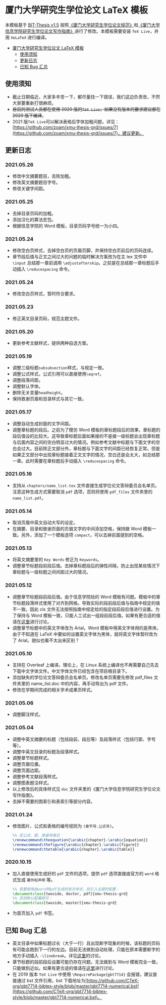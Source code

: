 # 厦门大学研究生学位论文 LaTeX 模板

本模板基于 [BIT-Thesis v1.5](https://github.com/BIT-thesis/LaTeX-template) 按照[《厦门大学研究生学位论文规范》](https://gs.xmu.edu.cn/info/1179/1190.htm)和[《厦门大学信息学院研究生学位论文写作指南》](https://informatics.xmu.edu.cn/info/1047/4651.htm)进行了修改。本模板需要安装 `TeX Live`，并用 `XeLaTeX` 进行编译。

<!-- @import "[TOC]" {cmd="toc" depthFrom=1 depthTo=2 orderedList=false} -->

<!-- code_chunk_output -->

- [厦门大学研究生学位论文 LaTeX 模板](#厦门大学研究生学位论文-latex-模板)
  - [使用须知](#使用须知)
  - [更新日志](#更新日志)
  - [已知 Bug 汇总](#已知-bug-汇总)

<!-- /code_chunk_output -->

## 使用须知

- 截止日期临近，大家多辛苦一下，都尽量找一下错误，我们这边负责改，不然大家要重新打很麻烦。
- ~~目前的测试人员都在使用 2020 版的`TeX Live`，如果没有版本的要求建议都在 2020 版下编译~~。
- 2021 版`TeX Live`可以解决表格后字体加粗问题，详见：[https://github.com/zoam/xmu-thesis-grd/issues/7](https://github.com/zoam/xmu-thesis-grd/issues/7)，建议更新。

## 更新日志

### 2021.05.26

- 修改中文摘要题目，去除加粗。
- 修改英文摘要题目字号。
- 修改关键字间距。

### 2021.05.25

- 去掉目录页码的加粗。
- 添加汉化的算法宏包。
- 根据信息学院的 Word 模板，目录页码字号统一为小四。

### 2021.05.24

- 修改空白页样式，去掉空白页的页眉页脚，并保持空白页前后的页码连续。
- 章节段后值与正文之间过大的问题的临时解决方案改为在主 tex 文件中 `\input` 总结那一章前调用 `\adjustafterskip`。之前是在总结那一章标题后手动插入 `\reducespacing` 命令。

### 2021.05.24

- 修改空白页样式，暂时符合要求。

### 2021.05.23

- 修正英文目录页码，规范主题文件。

### 2021.05.20

- 更新参考文献样式，提供两种自选方案。

### 2021.05.19

- 调整三级标题`subsubsection`样式，与规定一致。
- 调整公式样式，公式引用可以直接使用`\eqref`。
- 调整段落间距。
- 调整默认字体。
- 删除无关变量`headheight`。
- 保持致谢页眉和目录样式与其它一致。

### 2021.05.17

- 调整自动生成封面的文字间距。
- 调整章标题的段后。之前为了模仿 Word 模板的章标题段后的效果，章标题的段后值设的比较大。这导致章标题后面如果接的不是接一级标题会出现章标题与后面内容之间的空白明显过大的情况。例如参考文献中标题与下面文字的空白会过大。目前除正文部分外，章标题与下面文字的间距已经恢复正常。但是如果正文部分中出现章标题接着正文文字的情况，空白还是会太大，如总结那一章。此时需要在章标题后手动插入 `\reducespacing` 命令。

### 2021.05.16

- 支持从 `chapters/name_list.tex` 文件直接生成学位论文答辩委员会名单页。注意这种生成方式需要取消 `pdf` 选项，否则将使用 `pdf_files` 文件夹里的 `name_list.pdf`。

### 2021.05.14

- 取消页眉中英文自动大写的设定。
- 在摘要、目录和致谢页面的页眉文字的中间添加空格，保持跟 Word 模板一致。另外，添加了一个模板选项 `compact`，可以去掉前面提到的空格。

### 2021.05.13

- 将英文摘要里的 `Key Words` 修正为 `Keywords`。
- 调整章节标题段前段后值。去掉章标题段后的弹性间隔，防止出现某些情况下章标题与一级标题之间间距过大的情况。

### 2021.05.12

- 调整章节标题段前段后值。由于信息学院给的 Word 模板有问题。模板中的章节标题段落样式使用了对齐到网格。导致实际的段前段后值与指南中规定的值不一致。因此 cls 文件无法按照指南中规定给的指定段前段后值进行设置。为了保持与 Word 模板一致，只能人工试出一组段前段后值。如果有更合适的值请在[这里](https://github.com/zoam/xmu-thesis-grd/issues/8)进行讨论。
- 调整章节标题中的英文字体改为 Arial。Word 模板中用英文字体用的是黑体。由于不知道在 LaTeX 中要如何设置英文字体为黑体，就将英文字体暂时改为了 Arial。貌似也看不太出来区别？

### 2021.05.10

- 支持在 Overleaf 上编译。理论上，在 Linux 系统上编译也不再需要自己先去下载中文字体文件。中文字体文件已经包含在项目根目录下。
- 添加缺失的学位论文答辩委员会名单页。修改名单页需要先修改 pdf_files 文件夹里的 name_list.doc 中的内容，再手动导出为 pdf 文件。
- 修改在学期间完成的相关学术成果页样式。

### 2021.05.06

- 调整脚注样式。

### 2021.05.04

- 调整中英文摘要的标题（包括段前、段后等）及段落样式（包括行距、字号等）。
- 调整中英文目录的标题及段落样式。
- 调整章节标题样式。
- 调整页眉位置。
- 调整页面边距。
- 调整参考文献段落样式。
- 调整图表题注样式。
- 以上修改后的具体样式见 `doc` 文件夹里的《厦门大学信息学院研究生学位论文写作指南》。
- 去掉不需要的图索引和表索引等部分内容。

### 2021.01.24

- 修改图片、公式和表格的编号规则为 `(章节号.公式号)`。

  ```latex
  %% 定公式、图、表编号格式
  \renewcommand\theequation{\arabic{chapter}.\arabic{equation}}
  \renewcommand\thefigure{\arabic{chapter}.\arabic{figure}}
  \renewcommand\thetable{\arabic{chapter}.\arabic{table}}
  ```

### 2020.10.15

- 加入直接使用生成好的 `pdf` 文件的选项，提供 `pdf` 选项直接由官方的 `word` 格式生成 `著作权声明` 等。

  ```latex
  %% 若要使用由word转pdf生成的官方样式，则引入主题时配置：
  \documentclass[twoside, doctor, pdf]{xmu-thesis-grd}
  %% 否则默认配置即可：
  \documentclass[twoside, master]{xmu-thesis-grd}
  ```

- 为首页加入 `pdf` 书签。

## 已知 Bug 汇总

- 英文目录中如果标题过长（大于一行）且出现断字现象的时候，该标题的页码有可能会跑到下一行的左边。目前无法做到自动处理，只能在原本需要断字的地方手动插入 `-\linebreak`。详见[这里](https://github.com/zoam/xmu-thesis-grd/issues/9)的讨论。
- 章节标题的段前段后设置可能仍存在问题。无法做到与 Word 模板完全一致，只能做到近似。如果有更合适的值请在[这里](https://github.com/zoam/xmu-thesis-grd/issues/8)进行讨论。
- 在 2019 版本 `TeX Live` 中使用 `\RequirePackage{gbt7714}` 会报错，建议直接通过 bst 文件引用，bst 下载地址为[https://github.com/CTeX-org/gbt7714-bibtex-style/blob/master/gbt7714-numerical.bst](https://github.com/CTeX-org/gbt7714-bibtex-style/blob/master/gbt7714-numerical.bst)。
